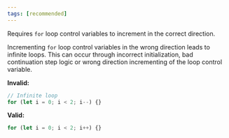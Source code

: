 ```yaml
---
tags: [recommended]
---
```


Requires `for` loop control variables to increment in the correct direction.

Incrementing `for` loop control variables in the wrong direction leads to
infinite loops. This can occur through incorrect initialization, bad
continuation step logic or wrong direction incrementing of the loop control
variable.

**Invalid:**

```typescript
// Infinite loop
for (let i = 0; i < 2; i--) {}
```

**Valid:**

```typescript
for (let i = 0; i < 2; i++) {}
```
